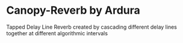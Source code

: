 # Canopy-Reverb by Ardura
Tapped Delay Line Reverb created by cascading different delay lines together at different algorithmic intervals
